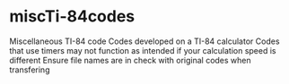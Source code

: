 # miscTi-84codes
Miscellaneous TI-84 code
Codes developed on a TI-84 calculator
Codes that use timers may not function as intended if your calculation speed is different
Ensure file names are in check with original codes when transfering
